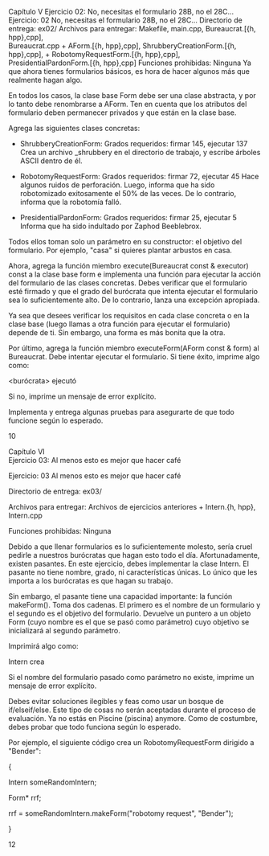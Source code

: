 Capítulo V
Ejercicio 02: No, necesitas el formulario 28B,
no el 28C...
Ejercicio: 02
No, necesitas el formulario 28B, no el 28C...
Directorio de entrega: ex02/
Archivos para entregar: Makefile, main.cpp, Bureaucrat.[{h, hpp},cpp],  
Bureaucrat.cpp +
AForm.[{h, hpp},cpp], ShrubberyCreationForm.[{h, hpp},cpp], +
RobotomyRequestForm.[{h, hpp},cpp], PresidentialPardonForm.[{h, hpp},cpp]
Funciones prohibidas: Ninguna
Ya que ahora tienes formularios básicos, es hora de hacer algunos más que realmente hagan algo.

En todos los casos, la clase base Form debe ser una clase abstracta, y por lo tanto debe 
renombrarse a AForm. Ten en cuenta que los atributos del formulario deben permanecer privados 
y que están en la clase base.

Agrega las siguientes clases concretas:

- ShrubberyCreationForm: Grados requeridos: firmar 145, ejecutar 137
Crea un archivo <objetivo>_shrubbery en el directorio de trabajo, y escribe árboles ASCII dentro de él.

- RobotomyRequestForm: Grados requeridos: firmar 72, ejecutar 45
Hace algunos ruidos de perforación. Luego, informa que <objetivo> ha sido robotomizado
exitosamente el 50% de las veces. De lo contrario, informa que la robotomía falló.

- PresidentialPardonForm: Grados requeridos: firmar 25, ejecutar 5  
Informa que <objetivo> ha sido indultado por Zaphod Beeblebrox.

Todos ellos toman solo un parámetro en su constructor: el objetivo del formulario. Por ejemplo, "casa" si quieres plantar arbustos en casa.

Ahora, agrega la función miembro execute(Bureaucrat const & executor) const a la clase base form e implementa una función para ejecutar la acción del formulario de las clases concretas. Debes verificar que el formulario esté firmado y que el grado del burócrata que intenta ejecutar el formulario sea lo suficientemente alto. De lo contrario, lanza una excepción apropiada.

Ya sea que desees verificar los requisitos en cada clase concreta o en la clase base (luego llamas a otra función para ejecutar el formulario) depende de ti. Sin embargo, una forma es más bonita que la otra.

Por último, agrega la función miembro executeForm(AForm const & form) al Bureaucrat. Debe intentar ejecutar el formulario. Si tiene éxito, imprime algo como:

<burócrata> ejecutó <formulario>  

Si no, imprime un mensaje de error explícito.

Implementa y entrega algunas pruebas para asegurarte de que todo funcione según lo esperado.

10

Capítulo VI  
Ejercicio 03: Al menos esto es mejor que hacer café

Ejercicio: 03
Al menos esto es mejor que hacer café

Directorio de entrega: ex03/

Archivos para entregar: Archivos de ejercicios anteriores + Intern.{h, hpp}, Intern.cpp

Funciones prohibidas: Ninguna

Debido a que llenar formularios es lo suficientemente molesto, sería cruel pedirle a nuestros burócratas que hagan esto todo el día. Afortunadamente, existen pasantes. En este ejercicio, debes implementar la clase Intern. El pasante no tiene nombre, grado, ni características únicas. Lo único que les importa a los burócratas es que hagan su trabajo.

Sin embargo, el pasante tiene una capacidad importante: la función makeForm(). Toma dos cadenas. El primero es el nombre de un formulario y el segundo es el objetivo del formulario. Devuelve un puntero a un objeto Form (cuyo nombre es el que se pasó como parámetro) cuyo objetivo se inicializará al segundo parámetro.

Imprimirá algo como:

Intern crea <formulario>

Si el nombre del formulario pasado como parámetro no existe, imprime un mensaje de error explícito.  

Debes evitar soluciones ilegibles y feas como usar un bosque de if/elseif/else. Este tipo de cosas no serán aceptadas durante el proceso de evaluación. Ya no estás en Piscine (piscina) anymore. Como de costumbre, debes probar que todo funciona según lo esperado.

Por ejemplo, el siguiente código crea un RobotomyRequestForm dirigido a "Bender":

{

Intern someRandomIntern;

Form* rrf;

rrf = someRandomIntern.makeForm("robotomy request", "Bender");

}

12